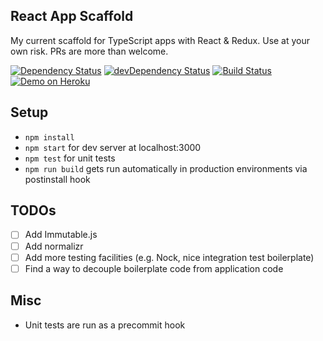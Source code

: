 ## React App Scaffold
My current scaffold for TypeScript apps with React & Redux. Use at your own risk. PRs are more than welcome.

[![Dependency Status](https://david-dm.org/sambou/react-app-scaffold.svg)](https://david-dm.org/sambou/react-app-scaffold)
[![devDependency Status](https://david-dm.org/sambou/react-app-scaffold/dev-status.svg)](https://david-dm.org/sambou/react-app-scaffold#info=devDependencies)
[![Build Status](https://travis-ci.org/sambou/react-app-scaffold.svg?branch=master)](https://travis-ci.org/sambou/react-app-scaffold)
[![Demo on Heroku](https://img.shields.io/badge/heroku-demo-blue.svg)](https://react-app-scaffold.herokuapp.com)

## Setup
- ```npm install```
- ```npm start``` for dev server at localhost:3000
- ```npm test``` for unit tests
- ```npm run build``` gets run automatically in production environments via postinstall hook

## TODOs
- [ ] Add Immutable.js
- [ ] Add normalizr
- [ ] Add more testing facilities (e.g. Nock, nice integration test boilerplate)
- [ ] Find a way to decouple boilerplate code from application code

## Misc
- Unit tests are run as a precommit hook
